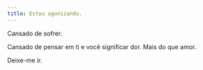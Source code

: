 ```yaml
---
title: Estou agonizando.
---
```


Cansado de sofrer.

Cansado de pensar em ti e você significar dor. Mais do que amor.

Deixe-me ir.